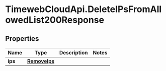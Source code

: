 # TimewebCloudApi.DeleteIPsFromAllowedList200Response

## Properties

Name | Type | Description | Notes
------------ | ------------- | ------------- | -------------
**ips** | [**RemoveIps**](RemoveIps.md) |  | 


